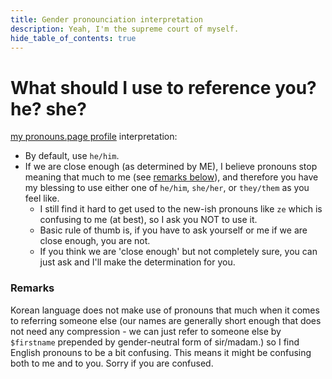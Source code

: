 ```yaml
---
title: Gender pronounciation interpretation
description: Yeah, I'm the supreme court of myself.
hide_table_of_contents: true
---
```


<head>
<link rel="me" href="https://en.pronouns.page/@revi" />
</head>

# What should I use to reference you? he? she?

[my pronouns.page profile](https://en.pronouns.page/@revi) interpretation:

- By default, use `he/him`.
- If we are close enough (as determined by ME), I believe pronouns stop meaning that much to me (see [remarks below](#remarks)), and therefore you have my blessing to use either one of `he/him`, `she/her`, or `they/them` as you feel like.
  - I still find it hard to get used to the new-ish pronouns like `ze` which is confusing to me (at best), so I ask you NOT to use it.
  - Basic rule of thumb is, if you have to ask yourself or me if we are close enough, you are not.
  - If you think we are 'close enough' but not completely sure, you can just ask and I'll make the determination for you.

### Remarks

Korean language does not make use of pronouns that much when it comes to referring someone else (our names are generally short enough that does not need any compression - we can just refer to someone else by `$firstname` prepended by gender-neutral form of sir/madam.) so I find English pronouns to be a bit confusing. This means it might be confusing both to me and to you. Sorry if you are confused.
